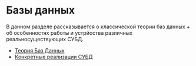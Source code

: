# Базы данных

В данном разделе рассказывается о классической теории баз данных + об особенностях работы и устрйоства различных реальносуществующих СУБД.

- [Теория Баз Данных](dBTheory/README.md)
- [Конкретные реализации  СУБД](specific/README.md)
